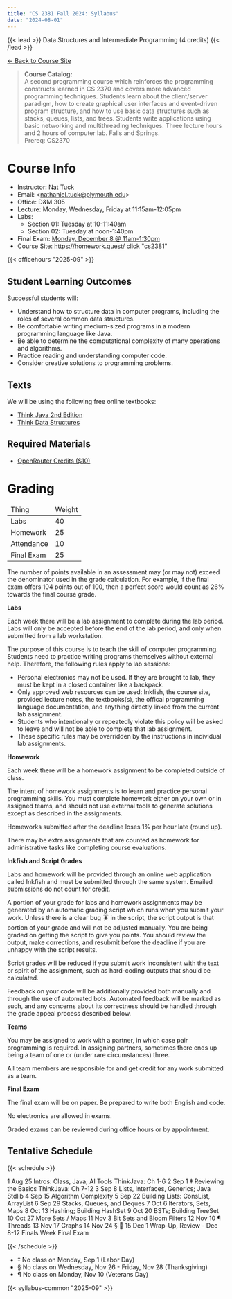 ```yaml
---
title: "CS 2381 Fall 2024: Syllabus"
date: "2024-08-01"
---
```


{{< lead >}}
Data Structures and Intermediate Programming (4 credits)
{{< /lead >}}

[&larr; Back to Course Site](../)

<blockquote>
<b>Course Catalog:</b><br>
A second programming course which reinforces the programming
constructs learned in CS 2370 and covers more advanced programming
techniques. Students learn about the client/server paradigm, how to
create graphical user interfaces and event-driven program structure,
and how to use basic data structures such as stacks, queues, lists,
and trees. Students write applications using basic networking and
multithreading techniques. Three lecture hours and 2 hours of computer
lab. Falls and Springs.
<br>Prereq: CS2370
</blockquote>

# Course Info

 - Instructor: Nat Tuck 
 - Email: \<<nathaniel.tuck@plymouth.edu>\>
 - Office: D&M 305
 - Lecture: Monday, Wednesday, Friday at 11:15am-12:05pm
 - Labs:
   - Section 01: Tuesday at 10-11:40am
   - Section 02: Tuesday at noon-1:40pm
 - Final Exam: [Monday, December 8 @ 11am-1:30pm](
 	 https://www.plymouth.edu/sites/default/files/media/2025-08/Fall%202025%20Final%20Exam%20Schedule.pdf)
 - Course Site: https://homework.quest/ click "cs2381"

{{< officehours "2025-09" >}}

## Student Learning Outcomes

Successful students will: 

- Understand how to structure data in computer programs, including
  the roles of several common data structures.
- Be comfortable writing medium-sized programs in a modern
  programming language like Java.
- Be able to determine the computational complexity of many
  operations and algorithms.
- Practice reading and understanding computer code.
- Consider creative solutions to programming problems.

## Texts

We will be using the following free online textbooks:

- [Think Java 2nd Edition](https://greenteapress.com/wp/think-java-2e/)
- [Think Data Structures](https://greenteapress.com/wp/think-data-structures/)

## Required Materials

- [OpenRouter Credits ($10)](https://openrouter.ai/)

# Grading

<table class="table table-striped">
  <thead>
    <tr>
	  <td>Thing</td>
	  <td>Weight</td>
	</tr>
  </thead>
  <tbody>
	  <tr>
	    <td>Labs</td>
	    <td>40</td>
	  </tr>
    <tr>
	    <td>Homework</td>
	    <td>25</td>
	  </tr>
    <tr>
      <td>Attendance</td>
      <td>10</td>
    </tr>
    <tr>
	    <td>Final Exam</td>
	    <td>25</td>
	  </tr>
  </tbody>
</table>

The number of points available in an assessment may (or may not)
exceed the denominator used in the grade calculation. For example, if
the final exam offers 104 points out of 100, then a perfect score
would count as 26% towards the final course grade.

**Labs**

Each week there will be a lab assignment to complete during the lab
period. Labs will only be accepted before the end of the lab period,
and only when submitted from a lab workstation.

The purpose of this course is to teach the skill of computer
programming. Students need to practice writing programs themselves
without external help. Therefore, the following rules apply to
lab sessions:

 - Personal electronics may not be used. If they are brought to
   lab, they must be kept in a closed container like a backpack.
 - Only approved web resources can be used: Inkfish, the course site,
   provided lecture notes, the textbooks(s), the offical programming
   language documentation, and anything directly linked from the
   current lab assignment.
 - Students who intentionally or repeatedly violate this policy will
   be asked to leave and will not be able to complete that lab
   assignment.
 - These specific rules may be overridden by the instructions in
   individual lab assignments.

**Homework**

Each week there will be a homework assignment to be completed outside
of class.

The intent of homework assignments is to learn and practice personal programming
skills. You must complete homework either on your own or in assigned teams, and
should not use external tools to generate solutions except as described in the
assignments.

Homeworks submitted after the deadline loses 1% per hour late (round
up).

There may be extra assignments that are counted as homework for
administrative tasks like completing course evaluations.

**Inkfish and Script Grades**

Labs and homework will be provided through an online web application called
Inkfish and must be submitted through the same system. Emailed submissions do
not count for credit.

A portion of your grade for labs and homework assignments may be
generated by an automatic grading script which runs when you submit
your work. Unless there is a clear bug 🪳 in the script, the script
output is that portion of your grade and will not be adjusted
manually. You are being graded on getting the script to give you
points. You should review the output, make corrections, and resubmit
before the deadline if you are unhappy with the script results.

Script grades will be reduced if you submit work inconsistent with the
text or spirit of the assignment, such as hard-coding outputs that
should be calculated.

Feedback on your code will be additionally provided both manually and through
the use of automated bots. Automated feedback will be marked as such, and any
concerns about its correctness should be handled through the grade appeal
process described below.

**Teams**

You may be assigned to work with a partner, in which case pair
programming is required. In assigning partners, sometimes there ends
up being a team of one or (under rare circumstances) three.

All team members are responsible for and get credit for any work
submitted as a team.

**Final Exam**

The final exam will be on paper. Be prepared to write both English and
code.

No electronics are allowed in exams.

Graded exams can be reviewed during office hours or by appointment.

## Tentative Schedule

{{< schedule >}}

<tr>
	<td>1</td>
	<td>Aug 25</td>
	<td>Intros: Class, Java; AI Tools</td>
	<td>ThinkJava: Ch 1-6</td>
</tr>
<tr>
	<td>2</td>
	<td>Sep 1 ‡</td>
	<td>Reviewing the Basics</td>
	<td>ThinkJava: Ch 7-12</td>
</tr>
<tr>
	<td>3</td>
	<td>Sep 8</td>
  <td>Lists, Interfaces, Generics; Java Stdlib</td>
	<td></td>
</tr>
<tr>
	<td>4</td>
	<td>Sep 15</td>
	<td>Algorithm Complexity</td>
	<td></td>
</tr>
<tr>
	<td>5</td>
	<td>Sep 22</td>
	<td>Building Lists: ConsList, ArrayList</td>
	<td></td>
</tr>
<tr>
	<td>6</td>
	<td>Sep 29</td>
	<td>Stacks, Queues, and Deques</td>
	<td></td>
</tr>
<tr>
	<td>7</td>
	<td>Oct 6</td>
	<td>Iterators, Sets, Maps</td>
	<td></td>
</tr>
<tr>
	<td>8</td>
	<td>Oct 13</td>
	<td>Hashing; Building HashSet</td>
</tr>
<tr>
	<td>9</td>
	<td>Oct 20</td>
	<td>BSTs; Building TreeSet</td>
  <td></td>
</tr>
<tr>
	<td>10</td>
	<td>Oct 27</td>
	<td>More Sets / Maps</td>
	<td></td>
</tr>
<tr>
	<td>11</td>
	<td>Nov 3</td>
	<td>Bit Sets and Bloom Filters</td>
	<td></td>
</tr>
<tr>
	<td>12</td>
	<td>Nov 10 ¶</td>
	<td>Threads</td>
	<td></td>
</tr>
<tr>
	<td>13</td>
	<td>Nov 17</td>
	<td>Graphs</td>
	<td></td>
</tr>
<tr>
	<td>14</td>
	<td>Nov 24 §</td>
	<td>🦃</td>
	<td></td>
</tr>
<tr>
	<td>15</td>
	<td>Dec 1</td>
	<td>Wrap-Up, Review</td>
	<td></td>
</tr>
<tr>
	<td>-</td>
	<td>Dec 8-12</td>
	<td>Finals Week</td>
	<td>Final Exam</td>
</tr>

{{< /schedule >}}

 - ‡ No class on Monday, Sep 1 (Labor Day)
 - § No class on Wednesday, Nov 26 - Friday, Nov 28 (Thanksgiving)
 - ¶ No class on Monday, Nov 10 (Veterans Day)

{{< syllabus-common "2025-09" >}}
